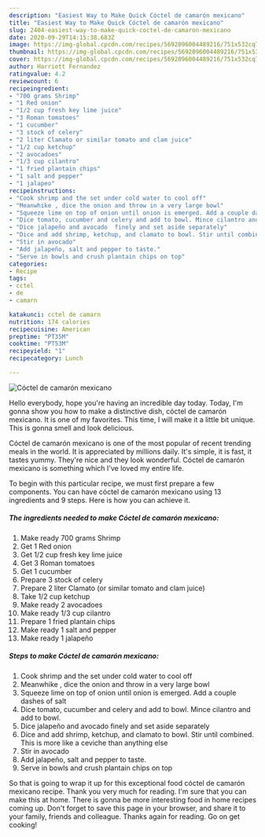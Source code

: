 ```yaml
---
description: "Easiest Way to Make Quick Cóctel de camarón mexicano"
title: "Easiest Way to Make Quick Cóctel de camarón mexicano"
slug: 2404-easiest-way-to-make-quick-coctel-de-camaron-mexicano
date: 2020-09-29T14:15:38.683Z
image: https://img-global.cpcdn.com/recipes/5692096004489216/751x532cq70/coctel-de-camaron-mexicano-recipe-main-photo.jpg
thumbnail: https://img-global.cpcdn.com/recipes/5692096004489216/751x532cq70/coctel-de-camaron-mexicano-recipe-main-photo.jpg
cover: https://img-global.cpcdn.com/recipes/5692096004489216/751x532cq70/coctel-de-camaron-mexicano-recipe-main-photo.jpg
author: Harriett Fernandez
ratingvalue: 4.2
reviewcount: 6
recipeingredient:
- "700 grams Shrimp"
- "1 Red onion"
- "1/2 cup fresh key lime juice"
- "3 Roman tomatoes"
- "1 cucumber"
- "3 stock of celery"
- "2 liter Clamato or similar tomato and clam juice"
- "1/2 cup ketchup"
- "2 avocadoes"
- "1/3 cup cilantro"
- "1 fried plantain chips"
- "1 salt and pepper"
- "1 jalapeo"
recipeinstructions:
- "Cook shrimp and the set under cold water to cool off"
- "Meanwhike , dice the onion and throw in a very large bowl"
- "Squeeze lime on top of onion until onion is emerged. Add a couple dashes of salt"
- "Dice tomato, cucumber and celery and add to bowl. Mince cilantro and add to bowl."
- "Dice jalapeño and avocado  finely and set aside separately"
- "Dice and add shrimp, ketchup, and clamato to bowl. Stir until combined. This is more like a ceviche than anything else"
- "Stir in avocado"
- "Add jalapeño, salt and pepper to taste."
- "Serve in bowls and crush plantain chips on top"
categories:
- Recipe
tags:
- cctel
- de
- camarn

katakunci: cctel de camarn 
nutrition: 174 calories
recipecuisine: American
preptime: "PT35M"
cooktime: "PT53M"
recipeyield: "1"
recipecategory: Lunch

---
```



![Cóctel de camarón mexicano](https://img-global.cpcdn.com/recipes/5692096004489216/751x532cq70/coctel-de-camaron-mexicano-recipe-main-photo.jpg)

Hello everybody, hope you're having an incredible day today. Today, I'm gonna show you how to make a distinctive dish, cóctel de camarón mexicano. It is one of my favorites. This time, I will make it a little bit unique. This is gonna smell and look delicious.



Cóctel de camarón mexicano is one of the most popular of recent trending meals in the world. It is appreciated by millions daily. It's simple, it is fast, it tastes yummy. They're nice and they look wonderful. Cóctel de camarón mexicano is something which I've loved my entire life.


To begin with this particular recipe, we must first prepare a few components. You can have cóctel de camarón mexicano using 13 ingredients and 9 steps. Here is how you can achieve it.

<!--inarticleads1-->

##### The ingredients needed to make Cóctel de camarón mexicano:

1. Make ready 700 grams Shrimp
1. Get 1 Red onion
1. Get 1/2 cup fresh key lime juice
1. Get 3 Roman tomatoes
1. Get 1 cucumber
1. Prepare 3 stock of celery
1. Prepare 2 liter Clamato (or similar tomato and clam juice)
1. Take 1/2 cup ketchup
1. Make ready 2 avocadoes
1. Make ready 1/3 cup cilantro
1. Prepare 1 fried plantain chips
1. Make ready 1 salt and pepper
1. Make ready 1 jalapeño




<!--inarticleads2-->

##### Steps to make Cóctel de camarón mexicano:

1. Cook shrimp and the set under cold water to cool off
1. Meanwhike , dice the onion and throw in a very large bowl
1. Squeeze lime on top of onion until onion is emerged. Add a couple dashes of salt
1. Dice tomato, cucumber and celery and add to bowl. Mince cilantro and add to bowl.
1. Dice jalapeño and avocado  finely and set aside separately
1. Dice and add shrimp, ketchup, and clamato to bowl. Stir until combined. This is more like a ceviche than anything else
1. Stir in avocado
1. Add jalapeño, salt and pepper to taste.
1. Serve in bowls and crush plantain chips on top




So that is going to wrap it up for this exceptional food cóctel de camarón mexicano recipe. Thank you very much for reading. I'm sure that you can make this at home. There is gonna be more interesting food in home recipes coming up. Don't forget to save this page in your browser, and share it to your family, friends and colleague. Thanks again for reading. Go on get cooking!
